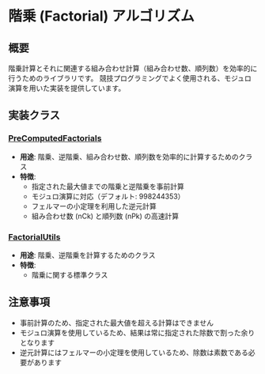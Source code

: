 # 階乗 (Factorial) アルゴリズム

## 概要

階乗計算とそれに関連する組み合わせ計算（組み合わせ数、順列数）を効率的に行うためのライブラリです。
競技プログラミングでよく使用される、モジュロ演算を用いた実装を提供しています。

## 実装クラス

### [PreComputedFactorials](src/PreComputedFactorials.java)

- **用途**: 階乗、逆階乗、組み合わせ数、順列数を効率的に計算するためのクラス
- **特徴**:
	- 指定された最大値までの階乗と逆階乗を事前計算
	- モジュロ演算に対応（デフォルト: 998244353）
	- フェルマーの小定理を利用した逆元計算
	- 組み合わせ数 (nCk) と順列数 (nPk) の高速計算

### [FactorialUtils](src/FactorialUtils.java)

- **用途**: 階乗、逆階乗を計算するためのクラス
- **特徴**:
	- 階乗に関する標準クラス

## 注意事項

- 事前計算のため、指定された最大値を超える計算はできません
- モジュロ演算を使用しているため、結果は常に指定された除数で割った余りとなります
- 逆元計算にはフェルマーの小定理を使用しているため、除数は素数である必要があります